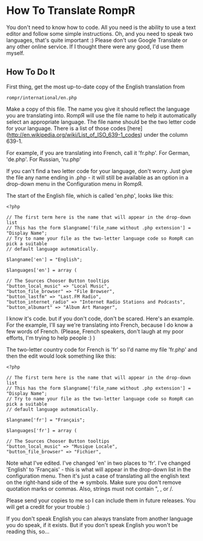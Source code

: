 # How To Translate RompR

You don't need to know how to code. All you need is the ability to use a text editor and follow some simple instructions. Oh, and you need to speak two languages, that's quite important :) Please don't use Google Translate or any other online service. If I thought there were any good, I'd use them myself.

## How To Do It

First thing, get the most up-to-date copy of the English translation from

    rompr/international/en.php

Make a copy of this file. The name you give it should reflect the language you are translating into. RompЯ will use the file name to help it automatically select an appropriate language. The file name should be the two letter code for your language. There is a list of those codes [here] (http://en.wikipedia.org/wiki/List_of_ISO_639-1_codes) under the column 639-1.

For example, if you are translating into French, call it 'fr.php'. For German, 'de.php'. For Russian, 'ru.php'

If you can't find a two letter code for your language, don't worry. Just give the file any name ending in .php - it will still be available as an option in a drop-down menu in the Configuration menu in RompЯ.

The start of the English file, which is called 'en.php', looks like this:

    <?php

    // The first term here is the name that will appear in the drop-down list
    // This has the form $langname['file_name without .php extension'] = "Display Name";
    // Try to name your file as the two-letter language code so RompR can pick a suitable
    // default language automatically.

    $langname['en'] = "English";

    $languages['en'] = array (

    // The Sources Chooser Button tooltips
    "button_local_music" => "Local Music",
    "button_file_browser" => "File Browser",
    "button_lastfm" => "Last.FM Radio",
    "button_internet_radio" => "Internet Radio Stations and Podcasts",
    "button_albumart" => "Album Art Manager",

I know it's code. but if you don't code, don't be scared. Here's an example.
For the example, I'll say we're translating into French, because I do know a few words of French. (Please, French speakers, don't laugh at my poor efforts, I'm trying to help people :) )

The two-letter country code for French is 'fr' so I'd name my file 'fr.php' and then the edit would look something like this:

    <?php

    // The first term here is the name that will appear in the drop-down list
    // This has the form $langname['file_name without .php extension'] = "Display Name";
    // Try to name your file as the two-letter language code so RompR can pick a suitable
    // default language automatically.

    $langname['fr'] = "Français";

    $languages['fr'] = array (

    // The Sources Chooser Button tooltips
    "button_local_music" => "Musique Locale",
    "button_file_browser" => "Fichier",

Note what I've edited. I've changed 'en' in two places to 'fr'. I've changed 'English' to 'Français' - this is what will appear in the drop-down list in the configuration menu. Then it's just a case of translating all the english text on the right-hand side of the => symbols. Make sure you don't remove quotation marks or commas. Also, strings must not contain ", \, or /.

Please send your copies to me so I can include them in future releases. You will get a credit for your trouble :)

If you don't speak English you can always translate from another language you do speak, if it exists. But if you don't speak English you won't be reading this, so...
